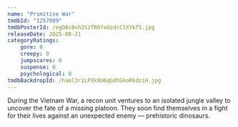 ```yaml
---
name: "Primitive War"
tmdbId: "1257009"
tmdbPosterId: /egDAs0vh2SzTR07eUzdcC1XYkTS.jpg
releaseDate: 2025-08-21
categoryRatings:
    gore: 0
    creepy: 0
    jumpscares: 0
    suspense: 0
    psychological: 0
tmdbBackdropId: /hael3riLPXk9U6qGdhGkoRkdziH.jpg
---
```

During the Vietnam War, a recon unit ventures to an isolated jungle valley to uncover the fate of a missing platoon. They soon find themselves in a fight for their lives against an unexpected enemy — prehistoric dinosaurs.
